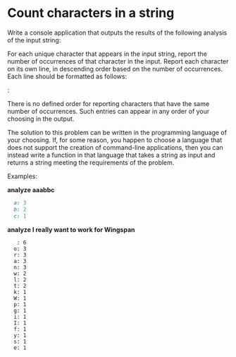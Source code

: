 # Count characters in a string

Write a console application that outputs the results of the following analysis of the input string:

For each unique character that appears in the input string, report the number of occurrences of that character in the input.  Report each character on its own line, in descending order based on the number of occurrences.  Each line should be formatted as follows:

<character>: <number of occurrences>

There is no defined order for reporting characters that have the same number of occurrences.  Such entries can appear in any order of your choosing in the output.

The solution to this problem can be written in the programming language of your choosing.  If, for some reason, you happen to choose a language that does not support the creation of command-line applications, then you can instead write a function in that language that takes a string as input and returns a string meeting the requirements of the problem.

Examples:

  **analyze aaabbc**
```ruby
  a: 3
  b: 2
  c: 1
```


  **analyze I really want to work for Wingspan**
```
   : 6
  o: 3
  r: 3
  a: 3
  n: 3
  w: 2
  l: 2
  t: 2
  k: 1
  W: 1
  p: 1
  g: 1
  i: 1
  I: 1
  f: 1
  y: 1
  s: 1
  e: 1
```
